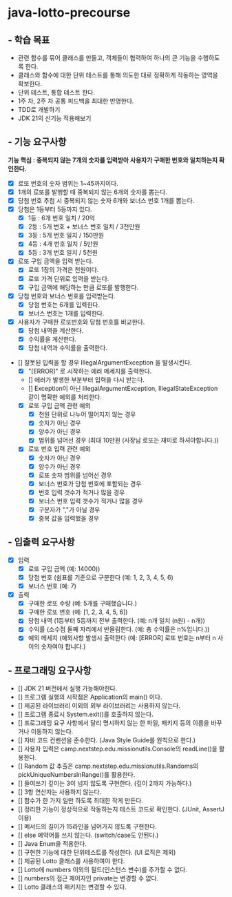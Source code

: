 # java-lotto-precourse

## - 학습 목표
- 관련 함수를 묶어 클래스를 만들고, 객체들이 협력하여 하나의 큰 기능을 수행하도록 한다.
- 클래스와 함수에 대한 단위 테스트를 통해 의도한 대로 정확하게 작동하는 영역을 확보한다.
- 단위 테스트, 통합 테스트 한다.
- 1주 차, 2주 차 공통 피드백을 최대한 반영한다.
- TDD로 개발하기
- JDK 21의 신기능 적용해보기

## - 기능 요구사항
**기능 핵심 : 중복되지 않는 7개의 숫자를 입력받아 사용자가 구매한 번호와 일치하는지 확인한다.**
- [x] 로또 번호의 숫자 범위는 1~45까지이다.
- [x] 1개의 로또를 발행할 때 중복되지 않는 6개의 숫자를 뽑는다.
- [x] 당첨 번호 추첨 시 중복되지 않는 숫자 6개와 보너스 번호 1개를 뽑는다.
- [x] 당첨은 1등부터 5등까지 있다.
  - [x] 1등 : 6개 번호 일치 / 20억
  - [x] 2등 : 5개 번호 + 보너스 번호 일치 / 3천만원
  - [x] 3등 : 5개 번호 일치 / 150만원
  - [x] 4등 : 4개 번호 일치 / 5만원
  - [x] 5등 : 3개 번호 일치 / 5천원
- [x] 로또 구입 금액을 입력 받는다.
  - [x] 로또 1장의 가격은 천원이다.
  - [x] 로또 가격 단위로 입력을 받는다.
  - [x] 구입 금액에 해당하는 만큼 로또를 발행한다.
- [x] 당첨 번호와 보너스 번호를 입력받는다.
  - [x] 당첨 번호는 6개를 입력한다.
  - [x] 보너스 번호는 1개를 입력한다.
- [x] 사용자가 구매한 로또번호와 당첨 번호를 비교한다.
  - [x] 당첨 내역을 계산한다.
  - [x] 수익률을 계산한다.
  - [x] 당첨 내역과 수익률을 출력한다.
- [] 잘못된 입력을 할 경우 IllegalArgumentException 을 발생시킨다.
  - [x] "[ERROR]" 로 시작하는 에러 메세지를 출력한다.
  - [] 에러가 발생한 부분부터 입력을 다시 받는다.
  - [] Exception이 아닌 IllegalArgumentException, IllegalStateException 같이 명확한 예외를 처리한다.
  - [x] 로또 구입 금액 관련 예외
    - [x] 천원 단위로 나누어 떨어지지 않는 경우
    - [x] 숫자가 아닌 경우
    - [x] 양수가 아닌 경우
    - [x] 범위를 넘어선 경우 (최대 10만원 (사장님 로또는 재미로 하셔야합니다.))
  - [x] 로또 번호 입력 관련 예외
    - [x] 숫자가 아닌 경우
    - [x] 양수가 아닌 경우
    - [x] 로또 숫자 범위를 넘어선 경우
    - [x] 보너스 번호가 당첨 번호에 포함되는 경우
    - [x] 번호 입력 갯수가 적거나 많을 경우
    - [x] 보너스 번호 입력 갯수가 적거나 많을 경우
    - [x] 구분자가 ","가 아닐 경우
    - [x] 중복 값을 입력했을 경우

## - 입출력 요구사항
- [x] 입력
    - [x] 로또 구입 금액 (예: 14000))
    - [x] 당첨 번호 (쉼표를 기준으로 구분한다 (예: 1, 2, 3, 4, 5, 6)
    - [x] 보너스 번호 (예: 7)
- [x] 출력
    - [x] 구매한 로또 수량 (예: 5개를 구매했습니다.)
    - [x] 구매한 로또 번호 (예: [1, 2, 3, 4, 5, 6])
    - [x] 당첨 내역 (1등부터 5등까지 전부 출력한다. (예: n개 일치 (n원) - n개))
    - [x] 수익률 (소수점 둘째 자리에서 반올림한다. (예: 총 수익률은 n%입니다.))
    - [x] 예외 메세지 (예외사항 발생시 출력한다 (예: [ERROR] 로또 번호는 n부터 n 사이의 숫자여야 합니다.)

## - 프로그래밍 요구사항
- [] JDK 21 버전에서 실행 가능해야한다.
- [] 프로그램 실행의 시작점은 Application의 main() 이다.
- [] 제공된 라이브러리 이외의 외부 라이브러리는 사용하지 않는다.
- [] 프로그램 종료시 System.exit()를 호출하지 않는다.
- [] 프로그래밍 요구 사항에서 달리 명시하지 않는 한 파일, 패키지 등의 이름을 바꾸거나 이동하지 않는다.
- [] 자바 코드 컨벤션을 준수한다. (Java Style Guide를 원칙으로 한다.)
- [] 사용자 입력은 camp.nextstep.edu.missionutils.Console의 readLine()을 활용한다.
- [] Random 값 추출은 camp.nextstep.edu.missionutils.Randoms의 pickUniqueNumbersInRange()를 활용한다.
- [] 들여쓰기 깊이는 3이 넘지 않도록 구현한다. (깊이 2까지 가능하다.)
- [] 3항 연산자는 사용하지 않는다.
- [] 함수가 한 가지 일만 하도록 최대한 작게 만든다.
- [] 정리한 기능이 정상적으로 작동하는지 테스트 코드로 확인한다. (JUnit, AssertJ 이용)
- [] 메서드의 길이가 15라인을 넘어가지 않도록 구현한다.
- [] else 예약어를 쓰지 않는다. (switch/case도 안된다.)
- [] Java Enum을 적용한다.
- [] 구현한 기능에 대한 단위테스트를 작성한다. (UI 로직은 제외)
- [] 제공된 Lotto 클래스를 사용하여야 한다.
- [] Lotto에 numbers 이외의 필드(인스턴스 변수)를 추가할 수 없다.
- [] numbers의 접근 제어자인 private는 변경할 수 없다.
- [] Lotto 클래스의 패키지는 변경할 수 있다.